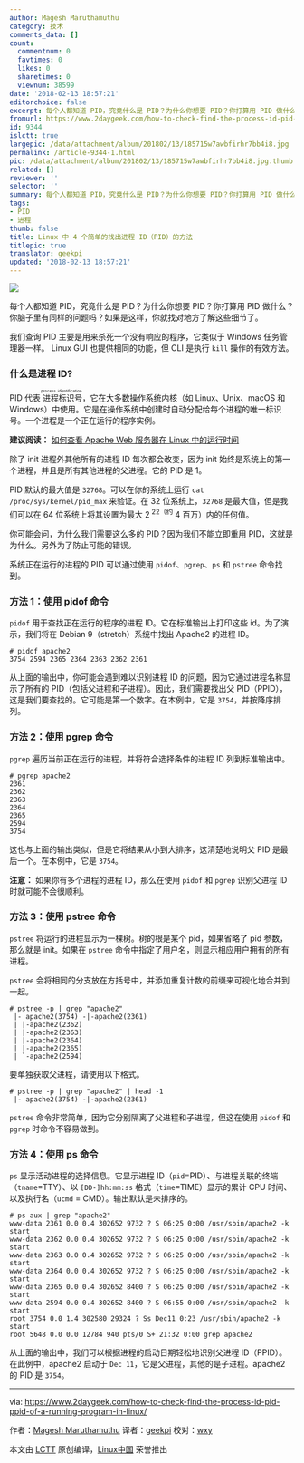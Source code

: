 ```yaml
---
author: Magesh Maruthamuthu
category: 技术
comments_data: []
count:
  commentnum: 0
  favtimes: 0
  likes: 0
  sharetimes: 0
  viewnum: 38599
date: '2018-02-13 18:57:21'
editorchoice: false
excerpt: 每个人都知道 PID，究竟什么是 PID？为什么你想要 PID？你打算用 PID 做什么？你脑子里有同样的问题吗？如果是这样，你就找对地方了解这些细节了。
fromurl: https://www.2daygeek.com/how-to-check-find-the-process-id-pid-ppid-of-a-running-program-in-linux/
id: 9344
islctt: true
largepic: /data/attachment/album/201802/13/185715w7awbfirhr7bb4i8.jpg
permalink: /article-9344-1.html
pic: /data/attachment/album/201802/13/185715w7awbfirhr7bb4i8.jpg.thumb.jpg
related: []
reviewer: ''
selector: ''
summary: 每个人都知道 PID，究竟什么是 PID？为什么你想要 PID？你打算用 PID 做什么？你脑子里有同样的问题吗？如果是这样，你就找对地方了解这些细节了。
tags:
- PID
- 进程
thumb: false
title: Linux 中 4 个简单的找出进程 ID（PID）的方法
titlepic: true
translator: geekpi
updated: '2018-02-13 18:57:21'
---
```


![](/data/attachment/album/201802/13/185715w7awbfirhr7bb4i8.jpg)


每个人都知道 PID，究竟什么是 PID？为什么你想要 PID？你打算用 PID 做什么？你脑子里有同样的问题吗？如果是这样，你就找对地方了解这些细节了。


我们查询 PID 主要是用来杀死一个没有响应的程序，它类似于 Windows 任务管理器一样。 Linux GUI 也提供相同的功能，但 CLI 是执行 `kill` 操作的有效方法。


### 什么是进程 ID?


PID 代表<ruby> 进程标识号 <rt>  process identification </rt></ruby>，它在大多数操作系统内核（如 Linux、Unix、macOS 和 Windows）中使用。它是在操作系统中创建时自动分配给每个进程的唯一标识号。一个进程是一个正在运行的程序实例。


**建议阅读：** [如何查看 Apache Web 服务器在 Linux 中的运行时间](https://www.2daygeek.com/check-find-apache-httpd-web-server-uptime-linux/)


除了 init 进程外其他所有的进程 ID 每次都会改变，因为 init 始终是系统上的第一个进程，并且是所有其他进程的父进程。它的 PID 是 1。


PID 默认的最大值是 `32768`。可以在你的系统上运行 `cat /proc/sys/kernel/pid_max` 来验证。在 32 位系统上，`32768` 是最大值，但是我们可以在 64 位系统上将其设置为最大 2<sup> 22（约</sup> 4 百万）内的任何值。


你可能会问，为什么我们需要这么多的 PID？因为我们不能立即重用 PID，这就是为什么。另外为了防止可能的错误。


系统正在运行的进程的 PID 可以通过使用 `pidof`、`pgrep`、`ps` 和 `pstree` 命令找到。


### 方法 1：使用 pidof 命令


`pidof` 用于查找正在运行的程序的进程 ID。它在标准输出上打印这些 id。为了演示，我们将在 Debian 9（stretch）系统中找出 Apache2 的进程 ID。



```
# pidof apache2
3754 2594 2365 2364 2363 2362 2361

```

从上面的输出中，你可能会遇到难以识别进程 ID 的问题，因为它通过进程名称显示了所有的 PID（包括父进程和子进程）。因此，我们需要找出父 PID（PPID），这是我们要查找的。它可能是第一个数字。在本例中，它是 `3754`，并按降序排列。


### 方法 2：使用 pgrep 命令


`pgrep` 遍历当前正在运行的进程，并将符合选择条件的进程 ID 列到标准输出中。



```
# pgrep apache2
2361
2362
2363
2364
2365
2594
3754

```

这也与上面的输出类似，但是它将结果从小到大排序，这清楚地说明父 PID 是最后一个。在本例中，它是 `3754`。


**注意：** 如果你有多个进程的进程 ID，那么在使用 `pidof` 和 `pgrep` 识别父进程 ID 时就可能不会很顺利。


### 方法 3：使用 pstree 命令


`pstree` 将运行的进程显示为一棵树。树的根是某个 pid，如果省略了 pid 参数，那么就是 init。如果在 `pstree` 命令中指定了用户名，则显示相应用户拥有的所有进程。


`pstree` 会将相同的分支放在方括号中，并添加重复计数的前缀来可视化地合并到一起。



```
# pstree -p | grep "apache2"
 |- apache2(3754) -|-apache2(2361)
 | |-apache2(2362)
 | |-apache2(2363)
 | |-apache2(2364)
 | |-apache2(2365)
 | `-apache2(2594)

```

要单独获取父进程，请使用以下格式。



```
# pstree -p | grep "apache2" | head -1
 |- apache2(3754) -|-apache2(2361)

```

`pstree` 命令非常简单，因为它分别隔离了父进程和子进程，但这在使用 `pidof` 和 `pgrep` 时命令不容易做到。


### 方法 4：使用 ps 命令


`ps` 显示活动进程的选择信息。它显示进程 ID（`pid`=PID）、与进程关联的终端（`tname`=TTY）、以 `[DD-]hh:mm:ss` 格式（`time`=TIME）显示的累计 CPU 时间、以及执行名（`ucmd` = CMD）。输出默认是未排序的。



```
# ps aux | grep "apache2"
www-data 2361 0.0 0.4 302652 9732 ? S 06:25 0:00 /usr/sbin/apache2 -k start
www-data 2362 0.0 0.4 302652 9732 ? S 06:25 0:00 /usr/sbin/apache2 -k start
www-data 2363 0.0 0.4 302652 9732 ? S 06:25 0:00 /usr/sbin/apache2 -k start
www-data 2364 0.0 0.4 302652 9732 ? S 06:25 0:00 /usr/sbin/apache2 -k start
www-data 2365 0.0 0.4 302652 8400 ? S 06:25 0:00 /usr/sbin/apache2 -k start
www-data 2594 0.0 0.4 302652 8400 ? S 06:55 0:00 /usr/sbin/apache2 -k start
root 3754 0.0 1.4 302580 29324 ? Ss Dec11 0:23 /usr/sbin/apache2 -k start
root 5648 0.0 0.0 12784 940 pts/0 S+ 21:32 0:00 grep apache2

```

从上面的输出中，我们可以根据进程的启动日期轻松地识别父进程 ID（PPID）。在此例中，apache2 启动于 `Dec 11`，它是父进程，其他的是子进程。apache2 的 PID 是 `3754`。




---


via: <https://www.2daygeek.com/how-to-check-find-the-process-id-pid-ppid-of-a-running-program-in-linux/>


作者：[Magesh Maruthamuthu](https://www.2daygeek.com/author/magesh/) 译者：[geekpi](https://github.com/geekpi) 校对：[wxy](https://github.com/wxy)


本文由 [LCTT](https://github.com/LCTT/TranslateProject) 原创编译，[Linux中国](https://linux.cn/) 荣誉推出